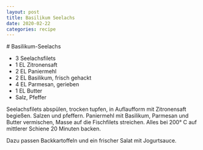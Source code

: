```yaml
---
layout: post
title: Basilikum Seelachs
date: 2020-02-22
categories: recipe
---
```

﻿# Basilikum-Seelachs

- 3 Seelachsfilets
- 1 EL Zitronensaft
- 2 EL Paniermehl
- 2 EL Basilikum, frisch gehackt
- 4 EL Parmesan, gerieben
- 1 EL Butter
- Salz, Pfeffer

Seelachsfilets abspülen, trocken tupfen, in Auflaufform mit Zitronensaft begießen.
Salzen und pfeffern.
Paniermehl mit Basilikum, Parmesan und Butter vermischen, Masse auf die Fischfilets streichen.
Alles bei 200° C auf mittlerer Schiene 20 Minuten backen.

Dazu passen Backkartoffeln und ein frischer Salat mit Jogurtsauce.

